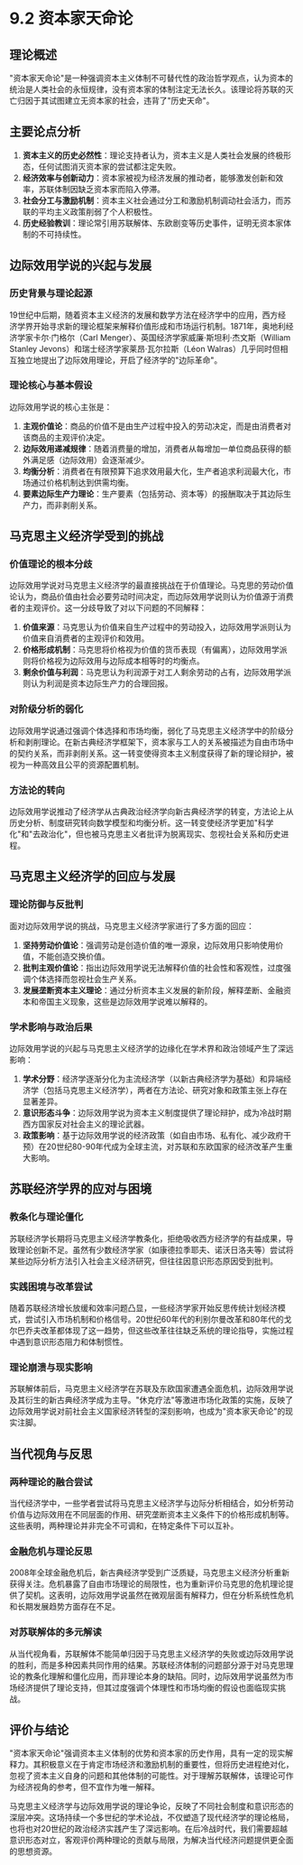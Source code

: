 # 9.2 资本家天命论

## 理论概述
"资本家天命论"是一种强调资本主义体制不可替代性的政治哲学观点，认为资本的统治是人类社会的永恒规律，没有资本家的体制注定无法长久。该理论将苏联的灭亡归因于其试图建立无资本家的社会，违背了"历史天命"。

## 主要论点分析
1. **资本主义的历史必然性**：理论支持者认为，资本主义是人类社会发展的终极形态，任何试图消灭资本家的尝试都注定失败。
2. **经济效率与创新动力**：资本家被视为经济发展的推动者，能够激发创新和效率，苏联体制因缺乏资本家而陷入停滞。
3. **社会分工与激励机制**：资本主义社会通过分工和激励机制调动社会活力，而苏联的平均主义政策削弱了个人积极性。
4. **历史经验教训**：理论常引用苏联解体、东欧剧变等历史事件，证明无资本家体制的不可持续性。

## 边际效用学说的兴起与发展

### 历史背景与理论起源

19世纪中后期，随着资本主义经济的发展和数学方法在经济学中的应用，西方经济学界开始寻求新的理论框架来解释价值形成和市场运行机制。1871年，奥地利经济学家卡尔·门格尔（Carl Menger）、英国经济学家威廉·斯坦利·杰文斯（William Stanley Jevons）和瑞士经济学家莱昂·瓦尔拉斯（Léon Walras）几乎同时但相互独立地提出了边际效用理论，开启了经济学的"边际革命"。

### 理论核心与基本假设

边际效用学说的核心主张是：

1. **主观价值论**：商品的价值不是由生产过程中投入的劳动决定，而是由消费者对该商品的主观评价决定。
2. **边际效用递减规律**：随着消费量的增加，消费者从每增加一单位商品获得的额外满足感（边际效用）会逐渐减少。
3. **均衡分析**：消费者在有限预算下追求效用最大化，生产者追求利润最大化，市场通过价格机制达到供需均衡。
4. **要素边际生产力理论**：生产要素（包括劳动、资本等）的报酬取决于其边际生产力，而非剥削关系。

## 马克思主义经济学受到的挑战

### 价值理论的根本分歧

边际效用学说对马克思主义经济学的最直接挑战在于价值理论。马克思的劳动价值论认为，商品价值由社会必要劳动时间决定，而边际效用学说则认为价值源于消费者的主观评价。这一分歧导致了对以下问题的不同解释：

1. **价值来源**：马克思认为价值来自生产过程中的劳动投入，边际效用学派则认为价值来自消费者的主观评价和效用。
2. **价格形成机制**：马克思将价格视为价值的货币表现（有偏离），边际效用学派则将价格视为边际效用与边际成本相等时的均衡点。
3. **剩余价值与利润**：马克思认为利润源于对工人剩余劳动的占有，边际效用学派则认为利润是资本边际生产力的合理回报。

### 对阶级分析的弱化

边际效用学说通过强调个体选择和市场均衡，弱化了马克思主义经济学中的阶级分析和剥削理论。在新古典经济学框架下，资本家与工人的关系被描述为自由市场中的契约关系，而非剥削关系。这一转变使得资本主义制度获得了新的理论辩护，被视为一种高效且公平的资源配置机制。

### 方法论的转向

边际效用学说推动了经济学从古典政治经济学向新古典经济学的转变，方法论上从历史分析、制度研究转向数学模型和均衡分析。这一转变使经济学更加"科学化"和"去政治化"，但也被马克思主义者批评为脱离现实、忽视社会关系和历史进程。

## 马克思主义经济学的回应与发展

### 理论防御与反批判

面对边际效用学说的挑战，马克思主义经济学家进行了多方面的回应：

1. **坚持劳动价值论**：强调劳动是创造价值的唯一源泉，边际效用只影响使用价值，不能创造交换价值。
2. **批判主观价值论**：指出边际效用学说无法解释价值的社会性和客观性，过度强调个体选择而忽视社会生产关系。
3. **发展垄断资本主义理论**：通过分析资本主义发展的新阶段，解释垄断、金融资本和帝国主义现象，这些是边际效用学说难以解释的。

### 学术影响与政治后果

边际效用学说的兴起与马克思主义经济学的边缘化在学术界和政治领域产生了深远影响：

1. **学术分野**：经济学逐渐分化为主流经济学（以新古典经济学为基础）和异端经济学（包括马克思主义经济学），两者在方法论、研究对象和政策主张上存在显著差异。
2. **意识形态斗争**：边际效用学说为资本主义制度提供了理论辩护，成为冷战时期西方国家反对社会主义的理论武器。
3. **政策影响**：基于边际效用学说的经济政策（如自由市场、私有化、减少政府干预）在20世纪80-90年代成为全球主流，对苏联和东欧国家的经济改革产生重大影响。

## 苏联经济学界的应对与困境

### 教条化与理论僵化

苏联经济学长期将马克思主义经济学教条化，拒绝吸收西方经济学的有益成果，导致理论创新不足。虽然有少数经济学家（如康德拉季耶夫、诺沃日洛夫等）尝试将某些边际分析方法引入社会主义经济研究，但往往因意识形态原因受到批判。

### 实践困境与改革尝试

随着苏联经济增长放缓和效率问题凸显，一些经济学家开始反思传统计划经济模式，尝试引入市场机制和价格信号。20世纪60年代的利别尔曼改革和80年代的戈尔巴乔夫改革都体现了这一趋势，但这些改革往往缺乏系统的理论指导，实施过程中遇到意识形态阻力和体制惯性。

### 理论崩溃与现实影响

苏联解体前后，马克思主义经济学在苏联及东欧国家遭遇全面危机，边际效用学说及其衍生的新古典经济学成为主导。"休克疗法"等激进市场化政策的实施，反映了边际效用学说对前社会主义国家经济转型的深刻影响，也成为"资本家天命论"的现实注脚。

## 当代视角与反思

### 两种理论的融合尝试

当代经济学中，一些学者尝试将马克思主义经济学与边际分析相结合，如分析劳动价值与边际效用在不同层面的作用、研究垄断资本主义条件下的价格形成机制等。这些表明，两种理论并非完全不可调和，在特定条件下可以互补。

### 金融危机与理论反思

2008年全球金融危机后，新古典经济学受到广泛质疑，马克思主义经济分析重新获得关注。危机暴露了自由市场理论的局限性，也为重新评价马克思的危机理论提供了契机。这表明，边际效用学说虽然在微观层面有解释力，但在分析系统性危机和长期发展趋势方面存在不足。

### 对苏联解体的多元解读

从当代视角看，苏联解体不能简单归因于马克思主义经济学的失败或边际效用学说的胜利，而是多种因素共同作用的结果。苏联经济体制的问题部分源于对马克思理论的教条化理解和僵化应用，而非理论本身的缺陷。同时，边际效用学说虽然为市场经济提供了理论支持，但其过度强调个体理性和市场均衡的假设也面临现实挑战。

## 评价与结论
"资本家天命论"强调资本主义体制的优势和资本家的历史作用，具有一定的现实解释力。其积极意义在于肯定市场经济和激励机制的重要性，但将历史进程绝对化，忽视了资本主义自身的问题和其他体制的可能性。对于理解苏联解体，该理论可作为经济视角的参考，但不宜作为唯一解释。

马克思主义经济学与边际效用学说的理论争论，反映了不同社会制度和意识形态的深层冲突。这场持续一个多世纪的学术论战，不仅塑造了现代经济学的理论格局，也将也对20世纪的政治经济实践产生了深远影响。在后冷战时代，我们需要超越意识形态对立，客观评价两种理论的贡献与局限，为解决当代经济问题提供更全面的思想资源。

